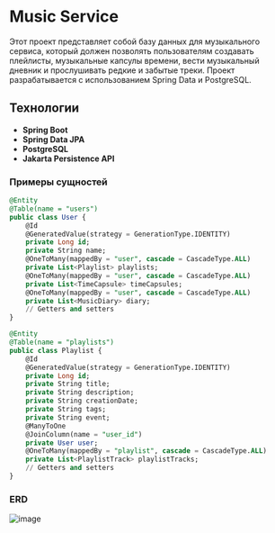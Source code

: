 # Music Service

Этот проект представляет собой базу данных для музыкального сервиса, который должен позволять пользователям создавать плейлисты, музыкальные капсулы времени, вести музыкальный дневник и прослушивать редкие и забытые треки. Проект разрабатывается с использованием Spring Data и PostgreSQL.

## Технологии

- **Spring Boot**
- **Spring Data JPA**
- **PostgreSQL**
- **Jakarta Persistence API**

### Примеры сущностей

```sql
@Entity
@Table(name = "users")
public class User {
    @Id
    @GeneratedValue(strategy = GenerationType.IDENTITY)
    private Long id;
    private String name;
    @OneToMany(mappedBy = "user", cascade = CascadeType.ALL)
    private List<Playlist> playlists;
    @OneToMany(mappedBy = "user", cascade = CascadeType.ALL)
    private List<TimeCapsule> timeCapsules;
    @OneToMany(mappedBy = "user", cascade = CascadeType.ALL)
    private List<MusicDiary> diary;
    // Getters and setters
}
```
```sql
@Entity
@Table(name = "playlists")
public class Playlist {
    @Id
    @GeneratedValue(strategy = GenerationType.IDENTITY)
    private Long id;
    private String title;
    private String description;
    private String creationDate;
    private String tags;
    private String event;
    @ManyToOne
    @JoinColumn(name = "user_id")
    private User user;
    @OneToMany(mappedBy = "playlist", cascade = CascadeType.ALL)
    private List<PlaylistTrack> playlistTracks;
    // Getters and setters
}
```
### ERD
![image](https://github.com/Xandr070/MusicService/assets/129608390/42b41a86-f58f-43f6-8aba-c331f82d9eb5)
